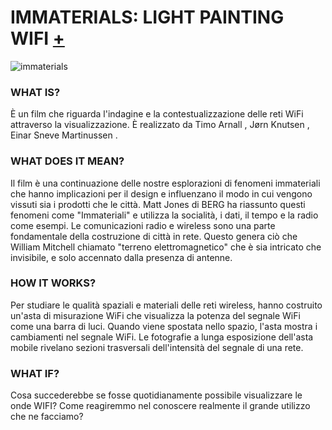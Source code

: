 # IMMATERIALS: LIGHT PAINTING WIFI [+](http://yourban.no/2011/02/22/immaterials-light-painting-wifi/)
![immaterials](https://user-images.githubusercontent.com/79698027/122649606-d9efbc00-d12e-11eb-99b4-d7d32813b2da.jpg)

### WHAT IS?  
È un film che riguarda l'indagine e la contestualizzazione delle reti WiFi attraverso la visualizzazione. È realizzato da Timo Arnall , Jørn Knutsen , Einar Sneve Martinussen .

### WHAT DOES IT MEAN?    
Il film è una continuazione delle nostre esplorazioni di fenomeni immateriali che hanno implicazioni per il design e influenzano il modo in cui vengono vissuti sia i prodotti che le città. Matt Jones di BERG ha riassunto questi fenomeni come "Immateriali" e utilizza la socialità, i dati, il tempo e la radio come esempi. Le comunicazioni radio e wireless sono una parte fondamentale della costruzione di città in rete. Questo genera ciò che William Mitchell chiamato "terreno elettromagnetico" che è sia intricato che invisibile, e solo accennato dalla presenza di antenne.

### HOW IT WORKS? 
Per studiare le qualità spaziali e materiali delle reti wireless, hanno costruito un'asta di misurazione WiFi che visualizza la potenza del segnale WiFi come una barra di luci. Quando viene spostata nello spazio, l'asta mostra i cambiamenti nel segnale WiFi. Le fotografie a lunga esposizione dell'asta mobile rivelano sezioni trasversali dell'intensità del segnale di una rete.


### WHAT IF?  
Cosa succederebbe se fosse quotidianamente possibile visualizzare le onde WIFI? Come reagiremmo nel conoscere realmente il grande utilizzo che ne facciamo?
